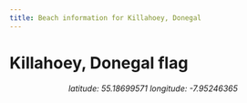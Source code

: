 ```yaml
---
title: Beach information for Killahoey, Donegal
---
```

# Killahoey, Donegal <span class="material-icons blue-flag">flag</span>

<div align="center"><i>latitude: 55.18699571 longitude: -7.95246365</i></div>